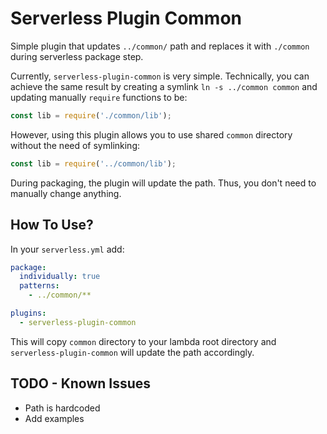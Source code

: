 # Serverless Plugin Common

Simple plugin that updates `../common/` path and replaces it with `./common` during serverless package step.

Currently, `serverless-plugin-common` is very simple. Technically, you can achieve the same result by creating a symlink `ln -s ../common common` and updating manually `require` functions to be:

```javascript
const lib = require('./common/lib');
```

However, using this plugin allows you to use shared `common` directory without the need of symlinking:

```javascript
const lib = require('../common/lib');
```

During packaging, the plugin will update the path. Thus, you don't need to manually change anything.

## How To Use?

In your `serverless.yml` add:

```yml
package:
  individually: true
  patterns:
    - ../common/**

plugins:
  - serverless-plugin-common
```

This will copy `common` directory to your lambda root directory and `serverless-plugin-common` will update the path accordingly.

## TODO - Known Issues

- Path is hardcoded
- Add examples
